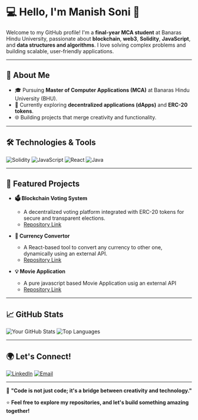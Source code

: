
# 💻 Hello, I'm Manish Soni 👋

Welcome to my GitHub profile! I'm a **final-year MCA student** at Banaras Hindu University, passionate about **blockchain**, **web3**, **Solidity**, **JavaScript**, and **data structures and algorithms**. I love solving complex problems and building scalable, user-friendly applications.

---

## 🚀 About Me
- 🎓 Pursuing **Master of Computer Applications (MCA)** at Banaras Hindu University (BHU).
- 🔗 Currently exploring **decentralized applications (dApps)** and **ERC-20 tokens**.
- 🌐 Building projects that merge creativity and functionality.

---

## 🛠️ Technologies & Tools

![Solidity](https://img.shields.io/badge/-Solidity-363636?logo=solidity&logoColor=white)
![JavaScript](https://img.shields.io/badge/-JavaScript-F7DF1E?logo=javascript&logoColor=black)
![React](https://img.shields.io/badge/-React-61DAFB?logo=react&logoColor=black)
![Java](https://img.shields.io/badge/-java-61DAFB?logo=react&logoColor=black)

---

## 🌟 Featured Projects
- **🗳️ Blockchain Voting System**
  - A decentralized voting platform integrated with ERC-20 tokens for secure and transparent elections.
  - [Repository Link](https://github.com/manishsoni26/Decentralized-Voting-DApp-with-Token-Integration)

- **📱 Currency Convertor**
  - A React-based tool to convert any currency to other one, dynamically using an external API.
  - [Repository Link](https://github.com/manishsoni26/Currency-Convertor)

- **💡 Movie Application**
  - A pure javascript based Movie Application usig an external API 
  - [Repository Link](https://github.com/manishsoni26/Movie-Application)

---

## 📈 GitHub Stats

![Your GitHub Stats](https://github-readme-stats.vercel.app/api?username=manishsoni26&show_icons=true&theme=radical)
![Top Languages](https://github-readme-stats.vercel.app/api/top-langs/?username=manishsoni26&layout=compact&theme=radical)

---

## 🌍 Let's Connect!

[![LinkedIn](https://img.shields.io/badge/-LinkedIn-blue?logo=linkedin&logoColor=white)](www.linkedin.com/in/manish-soni-0395001b2)
[![Email](https://img.shields.io/badge/-Email-D14836?logo=gmail&logoColor=white)](mailto:manishsoniinps@gmail.com)

---

🎯 **"Code is not just code; it's a bridge between creativity and technology."**

⭐️ **Feel free to explore my repositories, and let's build something amazing together!**


<!--
**manishsoni26/manishsoni26** is a ✨ _special_ ✨ repository because its `README.md` (this file) appears on your GitHub profile.

Here are some ideas to get you started:

- 🔭 I’m currently working on ...
- 🌱 I’m currently learning ...
- 👯 I’m looking to collaborate on ...
- 🤔 I’m looking for help with ...
- 💬 Ask me about ...
- 📫 How to reach me: ...
- 😄 Pronouns: ...
- ⚡ Fun fact: ...
-->
